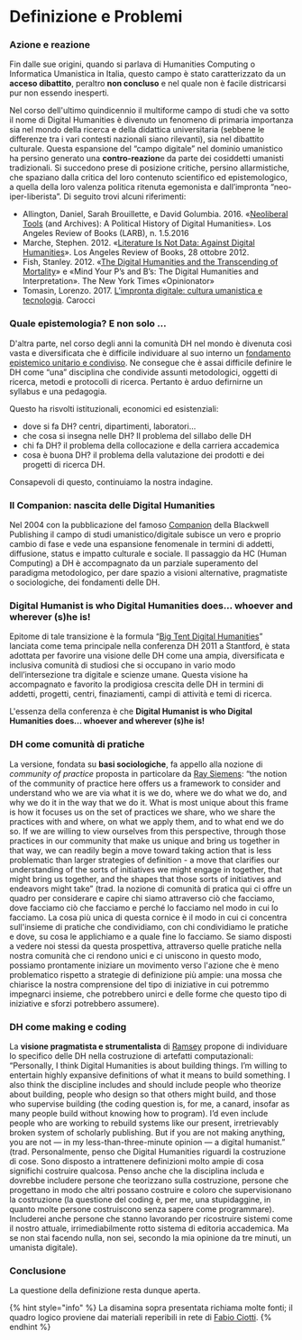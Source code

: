 # Definizione e Problemi

### Azione e reazione

Fin dalle sue origini, quando si parlava di Humanities Computing o Informatica Umanistica in Italia, questo campo è stato caratterizzato da un **acceso dibattito**, peraltro **non concluso** e nel quale non è facile districarsi pur non essendo inesperti.&#x20;

Nel corso dell'ultimo quindicennio il multiforme campo di studi che va sotto il nome di Digital Humanities è divenuto un fenomeno di primaria importanza sia nel mondo della ricerca e della didattica universitaria (sebbene le differenze tra i vari contesti nazionali siano rilevanti), sia nel dibattito culturale. Questa espansione del “campo digitale” nel dominio umanistico ha persino generato una **contro-reazion**e da parte dei cosiddetti umanisti tradizionali. Si succedono prese di posizione critiche, persino allarmistiche, che spaziano dalla critica del loro contenuto scientifico ed epistemologico, a quella della loro valenza politica ritenuta egemonista e dall’impronta “neo-iper-liberista”. Di seguito trovi alcuni riferimenti:&#x20;

* Allington, Daniel, Sarah Brouillette, e David Golumbia. 2016. «[Neoliberal Tools](https://lareviewofbooks.org/article/neoliberal-tools-archives-political-history-digital-humanities/) (and Archives): A Political History of Digital Humanities». Los Angeles Review of Books (LARB), n. 1.5.2016
* Marche, Stephen. 2012. «[Literature Is Not Data: Against Digital Humanities](https://lareviewofbooks.org/article/literature-is-not-data-against-digital-humanities/)». Los Angeles Review of Books, 28 ottobre 2012.
* Fish, Stanley. 2012. «[The Digital Humanities and the Transcending of Mortality](https://opinionator.blogs.nytimes.com/2012/01/09/the-digital-humanities-and-the-transcending-of-mortality/)» e «Mind Your P’s and B’s: The Digital Humanities and Interpretation». The New York Times «Opinionator»
* Tomasin, Lorenzo. 2017. [L’impronta digitale: cultura umanistica e tecnologia](https://www.letture.org/l-impronta-digitale-cultura-umanistica-e-tecnologia-lorenzo-tomasin). Carocci

### Quale epistemologia? E non solo ...

D'altra parte, nel corso degli anni la comunità DH nel mondo è divenuta così vasta e diversificata che è difficile individuare al suo interno un [fondamento epistemico unitario e condiviso](https://dhdebates.gc.cuny.edu/read/untitled-88c11800-9446-469b-a3be-3fdb36bfbd1e/section/09ffeb0c-deaa-4bbc-82de-800f65f4d33d#pt01).  Ne consegue che è assai difficile definire le DH come “una” disciplina che condivide  assunti metodologici, oggetti di ricerca,  metodi e protocolli di ricerca. Pertanto è arduo defirnirne un syllabus e una pedagogia.

Questo ha risvolti istituzionali, economici ed esistenziali:

* dove si fa DH? centri, dipartimenti, laboratori...&#x20;
* che cosa si insegna nelle DH? Il problema del sillabo delle DH &#x20;
* chi fa DH? il problema della collocazione e della carriera accademica &#x20;
* cosa è buona DH? il problema della valutazione dei prodotti e dei progetti di ricerca DH.

Consapevoli di questo, continuiamo la nostra indagine.

### Il Companion: nascita delle Digital Humanities&#x20;

Nel 2004 con la pubblicazione del famoso [Companion](http://www.digitalhumanities.org/companion/) della Blackwell Publishing il campo di studi umanistico/digitale subisce un vero e proprio cambio di fase e vede una espansione fenomenale in termini di addetti, diffusione, status e impatto culturale e sociale. Il passaggio da HC (Human Computing) a DH è accompagnato da un parziale superamento del paradigma metodologico, per dare spazio a visioni alternative, pragmatiste o sociologiche, dei fondamenti delle DH.

### Digital Humanist is who Digital Humanities does... whoever and wherever (s)he is!

Epitome di tale transizione è la formula “[Big Tent Digital Humanities](http://dh2011.stanford.edu)”  lanciata come tema principale nella conferenza DH 2011 a Stantford, è stata adottata per favorire una visione delle DH come una ampia, diversificata e inclusiva comunità di studiosi che si occupano in vario modo dell’intersezione tra digitale e scienze umane. Questa visione ha accompagnato e favorito la prodigiosa crescita delle DH in termini di addetti, progetti, centri, finaziamenti, campi di attività e temi di ricerca.&#x20;

L'essenza della conferenza è che  **Digital Humanist is who Digital Humanities does... whoever and wherever (s)he is!**

### D**H** come comunità di pratiche

La versione, fondata su **basi sociologiche**, fa appello alla nozione di _community of practice_ proposta in particolare da [Ray Siemens](https://www.digitalstudies.org/article/id/7291/):  “the notion of the community of practice here offers us a framework to consider and understand who we are via what it is we do, where we do what we do, and why we do it in the way that we do it. What is most unique about this frame is how it focuses us on the set of practices we share, who we share the practices with and where, on what we apply them, and to what end we do so. If we are willing to view ourselves from this perspective, through those practices in our community that make us unique and bring us together in that way, we can readily begin a move toward taking action that is less problematic than larger strategies of definition - a move that clarifies our understanding of the sorts of initiatives we might engage in together, that might bring us together, and the shapes that those sorts of initiatives and endeavors might take”  (trad. la nozione di comunità di pratica qui ci offre un quadro per considerare e capire chi siamo attraverso ciò che facciamo, dove facciamo ciò che facciamo e perché lo facciamo nel modo in cui lo facciamo. La cosa più unica di questa cornice è il modo in cui ci concentra sull'insieme di pratiche che condividiamo, con chi condividiamo le pratiche e dove, su cosa le applichiamo e a quale fine lo facciamo. Se siamo disposti a vedere noi stessi da questa prospettiva, attraverso quelle pratiche nella nostra comunità che ci rendono unici e ci uniscono in questo modo, possiamo prontamente iniziare un movimento verso l'azione che è meno problematico rispetto a strategie di definizione più ampie: una mossa che chiarisce la nostra comprensione del tipo di iniziative in cui potremmo impegnarci insieme, che potrebbero unirci e delle forme che questo tipo di iniziative e sforzi potrebbero assumere).

### DH come making e coding

La **visione pragmatista e strumentalista** di [Ramsey](https://onoirobrien.com/wp-content/uploads/2021/04/Whos-In-and-Whos-Out-Ramsay-2011.pdf) propone di individuare lo specifico delle DH nella costruzione di artefatti computazionali:  “Personally, I think Digital Humanities is about building things. I’m willing to entertain highly expansive definitions of what it means to build something. I also think the discipline includes and should include people who theorize about building, people who design so that others might build, and those who supervise building (the coding question is, for me, a canard, insofar as many people build without knowing how to program). I’d even include people who are working to rebuild systems like our present, irretrievably broken system of scholarly publishing. But if you are not making anything, you are not — in my less-than-three-minute opinion — a digital humanist.” (trad. Personalmente, penso che Digital Humanities riguardi la costruzione di cose. Sono disposto a intrattenere definizioni molto ampie di cosa significhi costruire qualcosa. Penso anche che la disciplina includa e dovrebbe includere persone che teorizzano sulla costruzione, persone che progettano in modo che altri possano costruire e coloro che supervisionano la costruzione (la questione del coding è, per me, una stupidaggine, in quanto molte persone costruiscono senza sapere come programmare). Includerei anche persone che stanno lavorando per ricostruire sistemi come il nostro attuale, irrimediabilmente rotto  sistema di editoria accademica. Ma se non stai facendo nulla, non sei, secondo la mia opinione da tre minuti, un umanista digitale).

### Conclusione

La questione della definizione resta dunque aperta.

{% hint style="info" %}
La disamina sopra presentata richiama molte fonti; il quadro logico proviene dai materiali reperibili in rete di [Fabio Ciotti](https://eadh.org/fabio-ciotti). &#x20;
{% endhint %}
